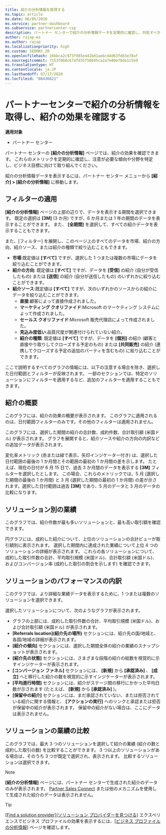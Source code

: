 ```yaml
---
title: 紹介の分析情報を取得する
ms.topic: article
ms.date: 06/05/2020
ms.service: partner-dashboard
ms.subservice: partnercenter-csp
description: パートナー センターで紹介の分析情報データを定期的に確認し、対処すべき傾向や改善できる部分を特定することで、ビジネス目標を達成できます。
author: rajap-ms
ms.author: rajap
ms.localizationpriority: high
ms.custom: SEOMAY.20
ms.openlocfilehash: 24bbca2c973f985e441bd1aebc44d63fdb3e78af
ms.sourcegitcommit: 7153f0b8c67efd35f58695ca2a7e00e70da1c5e9
ms.translationtype: HT
ms.contentlocale: ja-JP
ms.lasthandoff: 07/17/2020
ms.locfileid: "86436621"
---
```

# <a name="get-referral-insights-in-partner-center-and-find-out-how-your-referrals-are-doing"></a>パートナーセンターで紹介の分析情報を取得し、紹介の効果を確認する

**適用対象**

- パートナー センター

パートナー センターの **[紹介の分析情報]** ページでは、紹介の効果を確認できます。 これらのメトリックを定期的に確認し、注意が必要な傾向や分野を特定し、ビジネス目標に向けて取り組んでください。

紹介の分析情報データを表示するには、パートナー センター メニューから **[紹介] > [紹介の分析情報]** に移動します。

## <a name="apply-filters"></a>フィルターの適用

**[紹介の分析情報]** ページの上部の辺りで、データを表示する期間を選択できます。 既定の選択は **[3M]** (3 か月) ですが、6 か月または 1 年の期間のデータを表示することができます。 また、 **[全期間]** を選択して、すべての紹介データを表示することもできます。

また、[フィルター] を展開し、このページ上のすべてのデータを市場、紹介の方向、紹介ソース、または紹介の種類で絞り込むこともできます。
- **市場**:既定値は **[すべて]** ですが、選択した 1 つまたは複数の市場にデータを絞り込むことができます。
- **紹介の方向**: 既定値は **[すべて]** ですが、データを **[受信]** の紹介 (自分が受信したもの) または **[送信]** の紹介 (自分が送信したもの) のいずれかに絞り込むことができます。
- **紹介ソース**:既定値は **[すべて]** ですが、次のいずれかのソースからの紹介にデータを絞り込むことができます。
  - **直接**:顧客によって直接作成されました。
  - **マーケティング クオリファイド**:Microsoft のマーケティング システムによって作成されました。
  - **セールス クオリファイド**:Microsoft 販売代理店によって作成されました。
  - **見込み度低い**:品質尺度が関連付けられていない紹介。
  - **紹介の種類**: 既定値は **[すべて]** ですが、データを **[個別]** の紹介 (顧客と直接やり取りしてクローズする予定のもの) または **[共同販売]** の紹介 (連携してクローズする予定の追加のパーティを含むもの) に絞り込むことができます。

ここで説明するすべてのグラフの情報には、以下の注意する場合を除き、選択した日付範囲とフィルターが反映されます。 一部のセクションでは、特定のソリューションにフィルターを適用するなど、追加のフィルターを適用することもできます。

## <a name="referrals-summary"></a>紹介の概要

このグラフには、紹介の効果の概要が表示されます。 このグラフに適用されるのは、日付範囲フィルターのみです。その他のフィルターは適用されません。 

このグラフには、選択した期間の紹介の合計数、成約件数、合計取引額 (米国ドル) が表示されます。 グラフを展開すると、紹介ソースや紹介の方向の内訳などの追加データが表示されます。 

変化率メトリック (赤または緑で表示、矢印インジケーター付き) は、選択した日付範囲の最後の 1 か月間とその範囲の最初の 1 か月間の差を示します。 たとえば、現在の日付が 6 月 15 日で、過去 3 か月間のデータを表示する **[3M]** フィルターを選択したとします。 この場合、これらのメトリックでは、5 月 (選択した期間の最後の 1 か月間) と 3 月 (選択した期間の最初の 1 か月間) の差が示されます。選択した日付範囲は過去 **[3M]** であり、5 月のデータと 3 月のデータの比較になります。

## <a name="performance-by-solution"></a>ソリューション別の業績

このグラフでは、紹介件数が最も多いソリューションと、最も高い取引額を確認できます。

円グラフには、成約した紹介について、上位のソリューションの合計ビューが取引額別に表示されます。 選択した期間内に達成された業績について上位 4 つのソリューションの詳細が表示されます。 これらの各ソリューションについて、成約した取引件数の合計、平均取引規模 (米国ドル)、合計取引額 (米国ドル)、およびコンバージョン率 (成約した取引の割合を示します) を確認できます。

## <a name="solution-performance-breakdown"></a>ソリューションのパフォーマンスの内訳

このグラフでは、より詳細な業績データを表示するために、1 つまたは複数のソリューションを選択できます。

選択したソリューションについて、次のようなグラフが表示されます。
- グラフの上部には、成約した取引件数の合計、平均取引規模 (米国ドル)、および合計取引額 (米国ドル) が表示されます。
- **[Referrals location]\(紹介先の場所\)** セクションには、紹介先の国/地域と、各国/地域の詳細が表示されます。
- **[紹介の傾向]** セクションには、選択した期間全体の紹介の業績のスナップショットが表示されます。
- **[紹介先の状態]** セクションには、さまざまな段階の紹介の総数を視覚的に示すインジケーターが表示されます。
- **[コンバージョン ファネル]** セクションには、 **[新規]** から **[承認済み]** 、 **[成立]** へと移行した紹介の数を視覚的に示すインジケーターが表示されます。
- **[平均進行時間]** セクションには、紹介がステージ間の移行にかかった平均日数が示されます (たとえば、 **[新規]** から **[承認済み]** )。
- **[保留中の紹介]** セクションには、まだ承認されていない、または拒否されている紹介に関する情報と、 **[アクションの実行]** へのリンクと承認または拒否が保留中の紹介が表示されます。 保留中の紹介がない場合は、ここにデータは表示されません。

## <a name="solution-performance-comparison"></a>ソリューションの業績の比較

このグラフでは、最大 3 つのソリューションを選択して紹介の業績 (紹介の数と成約した取引の数) を比較することができます。 3 つ以上のソリューションがある場合は、そのうち 3 つが既定で選択され、表示されます。 比較するソリューションは選択できます。

> [!NOTE]
> **[紹介の分析情報]** ページには、パートナー センターで生成された紹介のデータのみが表示されます。 [Partner Sales Connect](https://support.microsoft.com/help/3170447/learn-to-use-partner-center-sales-connect) または他のメカニズムを使用して生成された紹介のデータは表示されません。

> [!TIP]
> [[Find a solution provider]\(ソリューション プロバイダーを見つける\)](https://www.microsoft.com/solution-providers/home) エクスペリエンスでビジネス プロファイルの効果を表示するには、[[ビジネス プロファイルの分析情報]](analyze-your-marketing-profile.md) ページを確認します。